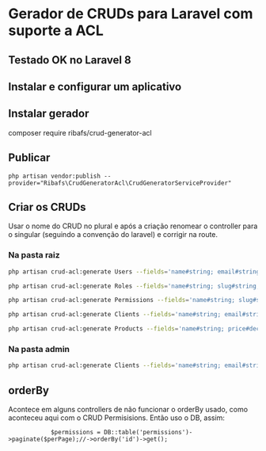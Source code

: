 # Gerador de CRUDs para Laravel com suporte a ACL

## Testado OK no Laravel 8

## Instalar e configurar um aplicativo

## Instalar gerador
composer require ribafs/crud-generator-acl

## Publicar
    php artisan vendor:publish --provider="Ribafs\CrudGeneratorAcl\CrudGeneratorServiceProvider"

## Criar os CRUDs

Usar o nome do CRUD no plural e após a criação renomear o controller para o singular (seguindo a convenção do laravel) e corrigir na route.

### Na pasta raiz
```bash
php artisan crud-acl:generate Users --fields='name#string; email#string; password#string;' --view-path='' --controller-namespace=App\\Http\\Controllers --route-group='' --form-helper=html

php artisan crud-acl:generate Roles --fields='name#string; slug#string;' --view-path='' --controller-namespace=App\\Http\\Controllers --route-group='' --form-helper=html

php artisan crud-acl:generate Permissions --fields='name#string; slug#string;' --view-path='' --controller-namespace=App\\Http\\Controllers --route-group='' --form-helper=html

php artisan crud-acl:generate Clients --fields='name#string; email#string;' --view-path='' --controller-namespace=App\\Http\\Controllers --route-group='' --form-helper=html

php artisan crud-acl:generate Products --fields='name#string; price#decimal;' --view-path='' --controller-namespace=App\\Http\\Controllers --route-group='' --form-helper=html
```

### Na pasta admin
```bash
php artisan crud-acl:generate Clients --fields='name#string; email#string;' --view-path=admin --controller-namespace=App\\Http\\Controllers\\Admin --route-group=admin --form-helper=html
```


## orderBy
Acontece em alguns controllers de não funcionar o orderBy usado, como aconteceu aqui com o CRUD Permisisions. Então uso o DB, assim:

                $permissions = DB::table('permissions')->paginate($perPage);//->orderBy('id')->get();
